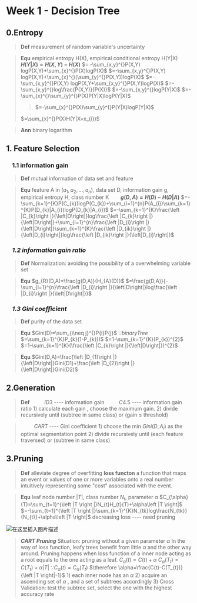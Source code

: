 ﻿# Week 1 - Decision Tree

## 0.Entropy
>**Def** measurement of random variable's uncertainty

>**Equ** empirical entropy H(X), empirical conditional entropy H(Y|X)
>&#8195;&#8195;**$H(Y|X) = H(X,Y) - H(X)$**
>$= -\sum_{x,y}^{}P(X,Y) logP(X,Y)+\sum_{x}^{}P(X)logP(X)$
>$=-\sum_{x,y}^{}P(X,Y) logP(X,Y)+\sum_{x}^{}(\sum_{y}^{}P(X,Y))logP(X)$
>$=-\sum_{x,y}^{}P(X,Y) logP(X,Y+\sum_{x,y}^{}P(X,Y)logP(X)$
>$=-\sum_{x,y}^{}log\frac{P(X,Y)}{P(X)}$
>$=-\sum_{x,y}^{}logP(Y|X)$
>$=-\sum_{x}^{}\sum_{y}^{}P(X)P(Y|X)logP(Y|X)$
>>$=-\sum_{x}^{}P(X)\sum_{y}^{}P(Y|X)logP(Y|X)$
>
>$=\sum_{x}^{}P(X)H(Y|X=x_{i})$

>**Ann** binary logarithm



## 1. Feature Selection
### &#8195;1.1 information gain
>**Def** mutual information of data set and feature

>**Equ** feature A in $(a_{1},a_{2},...,a_{n})$, data set D, information gain g, empirical entropy H, class number K
>&#8195;&#8195;**$g(D,A) = H(D) - H(D|A)$**
>$=-\sum_{k=1}^{K}P(C_{k})logP(C_{k})+\sum_{i=1}^{n}P(A_{i})\sum_{k=1}^{K}P(D_{k}|A_{i})logP(D_{k}|A_{i})$
>$=-\sum_{k=1}^{K}\frac{\left |C_{k}\right |}{\left|D\right|}log\frac{\left |C_{k}\right |}{\left|D\right|}+\sum_{i=1}^{n}\frac{\left |D_{i}\right |}{\left|D\right|}\sum_{k=1}^{K}\frac{\left |D_{ik}\right |}{\left|D_{i}\right|}log\frac{\left |D_{ik}\right |}{\left|D_{i}\right|}$

### &#8195;*1.2 information gain ratio*
>**Def** Normalization: avoiding the possibility of a overwhelming variable set

>**Equ** $g_{R}(D,A)=\frac{g(D,A)}{H_{A}(D)}$
>$=\frac{g(D,A)}{-\sum_{i=1}^{n}\frac{\left |D_{i}\right |}{\left|D\right|}log\frac{\left |D_{i}\right |}{\left|D\right|}}$

### &#8195;*1.3 Gini coefficient*
>**Def** purity of the data set

>**Equ** $Gini(D)=\sum_{i\neq j}^{}P{i}P{j}$
>$\because binaryTree$
>$=\sum_{k=1}^{K}P_{k}(1-P_{k}))$
>$=1-\sum_{k=1}^{K}(P_{k})^{2}$
>$=1-\sum_{k=1}^{K}(\frac{\left |C_{k}\right |}{\left|D\right|})^{2}$

>**Equ** $Gini(D,A)=\frac{\left |D_{1}\right |}{\left|D\right|}Gini(D1)+\frac{\left |D_{2}\right |}{\left|D\right|}Gini(D2)$

## 2.Generation
>**Def** 
> &#8195; &#8195;  $ID3$ ----  information gain
> &#8195; &#8195;  $C4.5$ ----  information gain ratio
>$1)$ calculate each gain ,  choose the maximum gain. 
>$2)$ divide recursively until (subtree in same class) or (gain $\leq$ threshold)

> &#8195; &#8195;  $CART$ ---- Gini coefficient
> $1)$ choose the min $Gini(D,A_{i})$ as the optimal segmentation point
> $2)$ divide recursively until (each feature traversed) or (subtree in same class) 

## 3.Pruning
>**Def** alleviate degree of overfitting
>**loss functon** a function that maps an event or values of one or more variables onto a real number intuitively representing some "cost" associated with the event. 

>**Equ** leaf node number $\left |T \right|$, class number $N_{t}$, parameter $\alpha$
>$C_{\alpha}(T)=\sum_{t=1}^{\left |T  \right |}N_{t}H_{t}(T)+\alpha\left |T \right|$
>$=-\sum_{t=1}^{\left |T  \right |}\sum_{k=1}^{K}N_{tk}log\frac{N_{tk}}{N_{t}}+\alpha\left |T \right|$
>decreasing loss ---- need pruning
>
![在这里插入图片描述](https://img-blog.csdn.net/20181001190025572?watermark/2/text/aHR0cHM6Ly9ibG9nLmNzZG4ubmV0L3FxXzMzOTA3NDA4/font/5a6L5L2T/fontsize/400/fill/I0JBQkFCMA==/dissolve/70)

>**$CART$ $Pruning$**
>Situation: pruning without a given parameter $\alpha$
>In the way of loss function, leafy trees benefit from little $\alpha$ and the other way around.
>Pruning happens when loss function of a inner node acting as a root  equals to the one acting as a leaf.
>$C_{\alpha}(t)=C(t)+\alpha$
>$C_{\alpha}(T_{t})=C(T_{t})+\alpha\left |T \right|$
>$\because C_{\alpha}(t)=C_{\alpha}(T_{t})$
>$\therefore \alpha=\frac{C(t)-C(T_{t})}{\left |T \right|-1}$
> $1)$ each inner node has an $\alpha$
> $2)$ acquire an ascending set of $\alpha$ , and a set of subtrees accordingly
> $3)$ Cross Validation: test the subtree set, select the one with the highest accuracy rate
